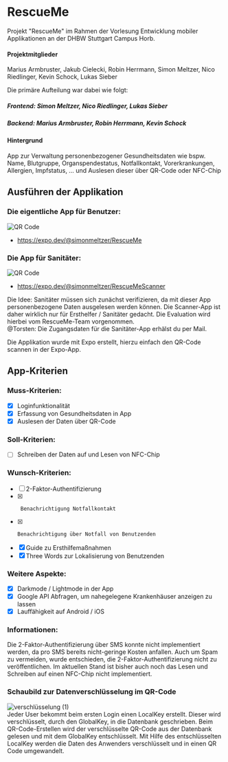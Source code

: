 
# RescueMe

Projekt "RescueMe" im Rahmen der Vorlesung Entwicklung mobiler Applikationen an der DHBW Stuttgart Campus Horb.
#### Projektmitglieder
Marius Armbruster, Jakub Cielecki, Robin Herrmann, Simon Meltzer, Nico Riedlinger, Kevin Schock, Lukas Sieber

Die primäre Aufteilung war dabei wie folgt:
##### Frontend: Simon Meltzer, Nico Riedlinger, Lukas Sieber
##### Backend: Marius Armbruster, Robin Herrmann, Kevin Schock

#### Hintergrund
App zur Verwaltung personenbezogener Gesundheitsdaten wie bspw. Name, Blutgruppe, Organspendestatus, Notfallkontakt, Vorerkrankungen, Allergien, Impfstatus, … und Auslesen dieser über QR-Code oder NFC-Chip
## Ausführen der Applikation
### Die eigentliche App für Benutzer:
![QR Code](https://qr.expo.dev/expo-go?owner=simonmeltzer&slug=RescueMe&releaseChannel=default&host=exp.host)
* https://expo.dev/@simonmeltzer/RescueMe

### Die App für Sanitäter:
![QR Code](https://qr.expo.dev/expo-go?owner=simonmeltzer&slug=RescueMeScanner&releaseChannel=default&host=exp.host)
* https://expo.dev/@simonmeltzer/RescueMeScanner

Die Idee: Sanitäter müssen sich zunächst verifizieren, da mit dieser App personenbezogene Daten ausgelesen werden können. Die Scanner-App ist daher wirklich nur für Ersthelfer / Sanitäter gedacht. Die Evaluation wird hierbei vom RescueMe-Team vorgenommen.\
@Torsten: Die Zugangsdaten für die Sanitäter-App erhälst du per Mail.

Die Applikation wurde mit Expo erstellt, hierzu einfach den QR-Code scannen in der Expo-App.

## App-Kriterien
### Muss-Kriterien:
- [x]  Loginfunktionalität
- [x]  Erfassung von Gesundheitsdaten in App
- [x]  Auslesen der Daten über QR-Code

### Soll-Kriterien:
- [ ]  Schreiben der Daten auf und Lesen von NFC-Chip

### Wunsch-Kriterien:
- [ ]    2-Faktor-Authentifizierung
- [x]      Benachrichtigung Notfallkontakt
- [x]     Benachrichtigung über Notfall von Benutzenden
- [x]   Guide zu Ersthilfemaßnahmen
- [x]    Three Words zur Lokalisierung von Benutzenden
### Weitere Aspekte:
- [x] Darkmode / Lightmode in der App
- [x] Google API Abfragen, um nahegelegene Krankenhäuser anzeigen zu lassen
- [x] Lauffähigkeit auf Android / iOS

### Informationen:
Die 2-Faktor-Authentifizierung über SMS konnte nicht implementiert werden, da pro SMS bereits nicht-geringe Kosten anfallen. Auch um Spam zu vermeiden, wurde entschieden, die 2-Faktor-Authentifizierung nicht zu veröffentlichen. Im aktuellen Stand ist bisher auch noch das Lesen und Schreiben auf einen NFC-Chip nicht implementiert.

### Schaubild zur Datenverschlüsselung im QR-Code
![verschlüsselung (1)](https://user-images.githubusercontent.com/67149095/173415495-07aadb3a-def7-4eb1-884a-522201e611d5.jpg)\
Jeder User bekommt beim ersten Login einen LocalKey erstellt. Dieser wird verschlüsselt, durch den GlobalKey, in die Datenbank geschrieben. Beim QR-Code-Erstellen wird der verschlüsselte QR-Code aus der Datenbank gelesen und mit dem GlobalKey entschlüsselt. Mit Hilfe des entschlüsselten LocalKey werden die Daten des Anwenders verschlüsselt und in einen QR Code umgewandelt.  
